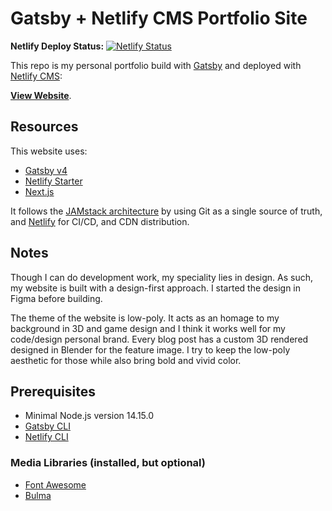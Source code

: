 # Gatsby + Netlify CMS Portfolio Site

**Netlify Deploy Status:**
[![Netlify Status](https://api.netlify.com/api/v1/badges/baad14b3-b0f7-4364-a485-ab30fce41380/deploy-status)](https://app.netlify.com/sites/gatsby4portfolio/deploys)

This repo is my personal portfolio build with [Gatsby](https://www.gatsbyjs.org/) and deployed with [Netlify CMS](https://www.netlifycms.org): 

**[View Website](https://joshuasalazar.net/)**.

## Resources
This website uses:

- [Gatsby v4](https://www.gatsbyjs.com/gatsby-4/)
- [Netlify Starter](https://github.com/netlify-templates/gatsby-starter-netlify-cms#readme)
- [Next.js](https://nextjs.org/)

It follows the [JAMstack architecture](https://jamstack.org) by using Git as a single source of truth, and [Netlify](https://www.netlify.com) for CI/CD, and CDN distribution.

## Notes
Though I can do development work, my speciality lies in design. As such, my website is built with a design-first approach. I started the design in Figma before building.

The theme of the website is low-poly. It acts as an homage to my background in 3D and game design and I think it works well for my code/design personal brand. Every blog post has a custom 3D rendered designed in Blender for the feature image. I try to keep the low-poly aesthetic for those while also bring bold and vivid color.

## Prerequisites

- Minimal Node.js version 14.15.0
- [Gatsby CLI](https://www.gatsbyjs.com/docs/reference/gatsby-cli/)
- [Netlify CLI](https://github.com/netlify/cli)

### Media Libraries (installed, but optional)

- [Font Awesome](https://fontawesome.com/)
- [Bulma](https://bulma.io/)


